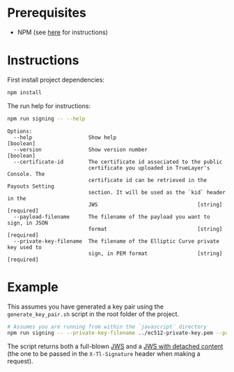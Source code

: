# Prerequisites

- NPM (see [here](https://www.npmjs.com/get-npm) for instructions)

# Instructions

First install project dependencies:
```bash
npm install
```

The run help for instructions:
```bash
npm run signing -- --help
```

```text
Options:
  --help                  Show help                                    [boolean]
  --version               Show version number                          [boolean]
  --certificate-id        The certificate id associated to the public
                          certificate you uploaded in TrueLayer's Console. The
                          certificate id can be retrieved in the Payouts Setting
                          section. It will be used as the `kid` header in the
                          JWS                                [string] [required]
  --payload-filename      The filename of the payload you want to sign, in JSON
                          format                             [string] [required]
  --private-key-filename  The filename of the Elliptic Curve private key used to
                          sign, in PEM format                [string] [required]
```

# Example 

This assumes you have generated a key pair using the `generate_key_pair.sh` script in the root folder of the project.

```bash
# Assumes you are running from within the `javascript` directory
npm run signing -- --private-key-filename ../ec512-private-key.pem --payload-filename ../payload.json --certificate-id fa07d2bb-f25e-4805-b69c-211136c84d7b
```

The script returns both a full-blown [JWS](https://tools.ietf.org/html/rfc7515) and a [JWS with detached content](https://tools.ietf.org/html/rfc7515#appendix-F) (the one to be passed in the `X-Tl-Signature` header when making a request).
